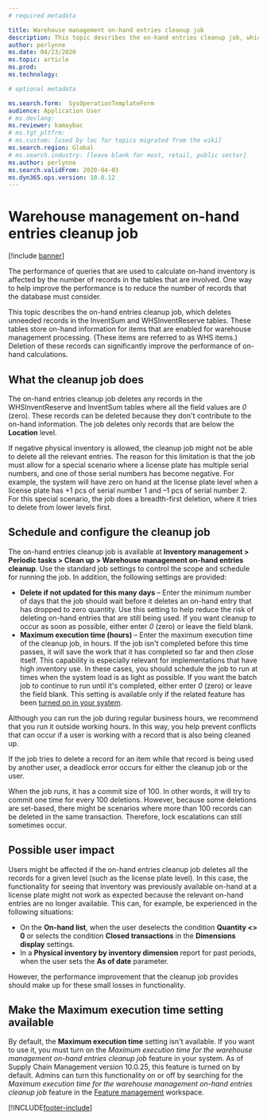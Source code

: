 ```yaml
---
# required metadata

title: Warehouse management on-hand entries cleanup job
description: This topic describes the on-hand entries cleanup job, which helps improve system performance by identifying and deleting related but unneeded records.
author: perlynne
ms.date: 04/23/2020
ms.topic: article
ms.prod: 
ms.technology: 

# optional metadata

ms.search.form:  SysOperationTemplateForm
audience: Application User
# ms.devlang: 
ms.reviewer: kamaybac
# ms.tgt_pltfrm: 
# ms.custom: [used by loc for topics migrated from the wiki]
ms.search.region: Global
# ms.search.industry: [leave blank for most, retail, public sector]
ms.author: perlynne
ms.search.validFrom: 2020-04-03
ms.dyn365.ops.version: 10.0.12
---
```


# Warehouse management on-hand entries cleanup job

[!include [banner](../includes/banner.md)]

The performance of queries that are used to calculate on-hand inventory is affected by the number of records in the tables that are involved. One way to help improve the performance is to reduce the number of records that the database must consider.

This topic describes the on-hand entries cleanup job, which deletes unneeded records in the InventSum and WHSInventReserve tables. These tables store on-hand information for items that are enabled for warehouse management processing. (These items are referred to as WHS items.) Deletion of these records can significantly improve the performance of on-hand calculations.

## What the cleanup job does

The on-hand entries cleanup job deletes any records in the WHSInventReserve and InventSum tables where all the field values are *0* (zero). These records can be deleted because they don't contribute to the on-hand information. The job deletes only records that are below the **Location** level.

If negative physical inventory is allowed, the cleanup job might not be able to delete all the relevant entries. The reason for this limitation is that the job must allow for a special scenario where a license plate has multiple serial numbers, and one of those serial numbers has become negative. For example, the system will have zero on hand at the license plate level when a license plate has +1 pcs of serial number 1 and –1 pcs of serial number 2. For this special scenario, the job does a breadth-first deletion, where it tries to delete from lower levels first.

## Schedule and configure the cleanup job

The on-hand entries cleanup job is available at **Inventory management \> Periodic tasks \> Clean up \> Warehouse management on-hand entries cleanup**. Use the standard job settings to control the scope and schedule for running the job. In addition, the following settings are provided:

- **Delete if not updated for this many days** – Enter the minimum number of days that the job should wait before it deletes an on-hand entry that has dropped to zero quantity. Use this setting to help reduce the risk of deleting on-hand entries that are still being used. If you want cleanup to occur as soon as possible, either enter *0* (zero) or leave the field blank.
- **Maximum execution time (hours)** – Enter the maximum execution time of the cleanup job, in hours. If the job isn't completed before this time passes, it will save the work that it has completed so far and then close itself. This capability is especially relevant for implementations that have high inventory use. In these cases, you should schedule the job to run at times when the system load is as light as possible. If you want the batch job to continue to run until it's completed, either enter *0* (zero) or leave the field blank. This setting is available only if the related feature has been [turned on in your system](#max-execution-time).

Although you can run the job during regular business hours, we recommend that you run it outside working hours. In this way, you help prevent conflicts that can occur if a user is working with a record that is also being cleaned up.

If the job tries to delete a record for an item while that record is being used by another user, a deadlock error occurs for either the cleanup job or the user.

When the job runs, it has a commit size of 100. In other words, it will try to commit one time for every 100 deletions. However, because some deletions are set-based, there might be scenarios where more than 100 records can be deleted in the same transaction. Therefore, lock escalations can still sometimes occur.

## Possible user impact

Users might be affected if the on-hand entries cleanup job deletes all the records for a given level (such as the license plate level). In this case, the functionality for seeing that inventory was previously available on-hand at a license plate might not work as expected because the relevant on-hand entries are no longer available. This can, for example, be experienced in the following situations:

- On the **On-hand list**, when the user deselects the condition **Quantity \<\> 0** or selects the condition **Closed transactions** in the **Dimensions display** settings.
- In a **Physical inventory by inventory dimension** report for past periods, when the user sets the **As of date** parameter.

However, the performance improvement that the cleanup job provides should make up for these small losses in functionality.

## <a name="max-execution-time"></a>Make the Maximum execution time setting available

By default, the **Maximum execution time** setting isn't available. If you want to use it, you must turn on the *Maximum execution time for the warehouse management on-hand entries cleanup job* feature in your system. As of Supply Chain Management version 10.0.25, this feature is turned on by default. Admins can turn this functionality on or off by searching for the *Maximum execution time for the warehouse management on-hand entries cleanup job* feature in the [Feature management](../../../fin-ops-core/fin-ops/get-started/feature-management/feature-management-overview.md) workspace.


[!INCLUDE[footer-include](../../includes/footer-banner.md)]
